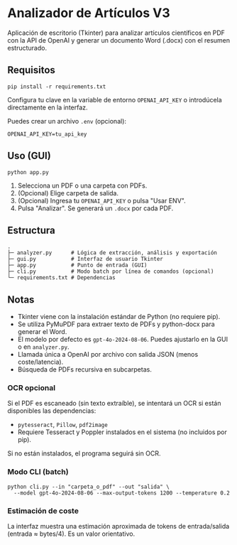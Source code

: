 # Analizador de Artículos V3

Aplicación de escritorio (Tkinter) para analizar artículos científicos en PDF con la API de OpenAI y generar un documento Word (.docx) con el resumen estructurado.

## Requisitos

```
pip install -r requirements.txt
```

Configura tu clave en la variable de entorno `OPENAI_API_KEY` o introdúcela directamente en la interfaz.

Puedes crear un archivo `.env` (opcional):

```
OPENAI_API_KEY=tu_api_key
```

## Uso (GUI)

```
python app.py
```

1. Selecciona un PDF o una carpeta con PDFs.
2. (Opcional) Elige carpeta de salida.
3. (Opcional) Ingresa tu `OPENAI_API_KEY` o pulsa "Usar ENV".
4. Pulsa "Analizar". Se generará un `.docx` por cada PDF.

## Estructura

```
.
├─ analyzer.py      # Lógica de extracción, análisis y exportación
├─ gui.py           # Interfaz de usuario Tkinter
├─ app.py           # Punto de entrada (GUI)
├─ cli.py           # Modo batch por línea de comandos (opcional)
└─ requirements.txt # Dependencias
```

## Notas

- Tkinter viene con la instalación estándar de Python (no requiere pip).
- Se utiliza PyMuPDF para extraer texto de PDFs y python-docx para generar el Word.
- El modelo por defecto es `gpt-4o-2024-08-06`. Puedes ajustarlo en la GUI o en `analyzer.py`.
- Llamada única a OpenAI por archivo con salida JSON (menos coste/latencia).
- Búsqueda de PDFs recursiva en subcarpetas.

### OCR opcional

Si el PDF es escaneado (sin texto extraíble), se intentará un OCR si están disponibles las dependencias:

- `pytesseract`, `Pillow`, `pdf2image`
- Requiere Tesseract y Poppler instalados en el sistema (no incluidos por pip).

Si no están instalados, el programa seguirá sin OCR.

### Modo CLI (batch)

```
python cli.py --in "carpeta_o_pdf" --out "salida" \
  --model gpt-4o-2024-08-06 --max-output-tokens 1200 --temperature 0.2
```

### Estimación de coste

La interfaz muestra una estimación aproximada de tokens de entrada/salida (entrada ≈ bytes/4). Es un valor orientativo.

